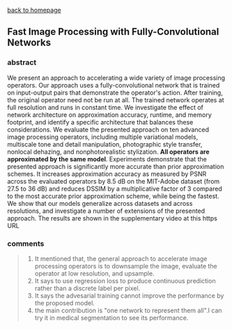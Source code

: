 
[back to homepage](https://viridyu.github.io/)

## Fast Image Processing with Fully-Convolutional Networks

### abstract
We present an approach to accelerating a wide variety of image processing operators. Our approach uses a fully-convolutional network that is trained on input-output pairs that demonstrate the operator's action. After training, the original operator need not be run at all. The trained network operates at full resolution and runs in constant time. We investigate the effect of network architecture on approximation accuracy, runtime, and memory footprint, and identify a specific architecture that balances these considerations. We evaluate the presented approach on ten advanced image processing operators, including multiple variational models, multiscale tone and detail manipulation, photographic style transfer, nonlocal dehazing, and nonphotorealistic stylization. **All operators are approximated by the same model**. Experiments demonstrate that the presented approach is significantly more accurate than prior approximation schemes. It increases approximation accuracy as measured by PSNR across the evaluated operators by 8.5 dB on the MIT-Adobe dataset (from 27.5 to 36 dB) and reduces DSSIM by a multiplicative factor of 3 compared to the most accurate prior approximation scheme, while being the fastest. We show that our models generalize across datasets and across resolutions, and investigate a number of extensions of the presented approach. The results are shown in the supplementary video at this https URL


### comments
> 1. It mentioned that, the general approach to accelerate image processing operators is to downsample the image, evaluate the operator at low resolution, and upsample.
> 2. It says to use regression loss to produce continuous prediction rather than a discrete label per pixel.
> 3. It says the advesarial training cannot improve the performance by the proposed model.
> 4. the main contribution is "one network to represent them all".I can try it in medical segmentation to see its performance.
